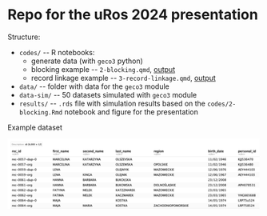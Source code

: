 # Repo for the uRos 2024 presentation

Structure:

-   `codes/` -- R notebooks:
      - generate data (with `geco3` python) 
      - blocking example -- `2-blocking.qmd`, [output](https://htmlpreview.github.io/https://raw.githubusercontent.com/ncn-foreigners/uRos2024-blocking/refs/heads/main/codes/2-blocking.html)
      - record linkage example -- `3-record-linkage.qmd`, [output](https://htmlpreview.github.io/https://raw.githubusercontent.com/ncn-foreigners/uRos2024-blocking/refs/heads/main/codes/3-record-linkage.html)
-   `data/` -- folder with data for the `geco3` module
-   `data-sim/` -- 50 datasets simulated with `geco3` module
-   `results/` -- `.rds` file with simulation results based on the `codes/2-blocking.Rmd` notebook and figure for the presentation

Example dataset

![](example-data.png)
